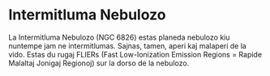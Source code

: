 # Intermitluma Nebulozo

La Intermitluma Nebulozo (NGC 6826) estas planeda nebulozo kiu nuntempe jam ne
intermitlumas. Sajnas, tamen, aperi kaj malaperi de la vido. Estas du rugaj
FLIERs (Fast Low-Ionization Emission Regions = Rapide Malaltaj Jonigaj Regionoj)
sur la dorso de la nebulozo.
